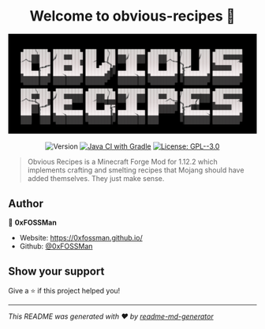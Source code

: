 <h1 align="center">Welcome to obvious-recipes 👋</h1>
<p align="center"><img src="logo.png" /></p>
<p align="center">
  <img alt="Version" src="https://img.shields.io/badge/version-1.1-blue.svg?cacheSeconds=2592000" />
  <a href="https://github.com/0xFOSSMan/obvious-recipes/actions/workflows/gradle.yml"><img alt="Java CI with Gradle" src="https://github.com/0xFOSSMan/obvious-recipes/actions/workflows/gradle.yml/badge.svg?branch=main" /></a>
  <a href="#" target="_blank">
    <img alt="License: GPL--3.0" src="https://img.shields.io/badge/License-GPL--3.0-yellow.svg" />
  </a>
</p>

> Obvious Recipes is a Minecraft Forge Mod for 1.12.2 which implements crafting and smelting recipes that Mojang should have added themselves. They just make sense.

## Author

👤 **0xFOSSMan**

* Website: https://0xfossman.github.io/
* Github: [@0xFOSSMan](https://github.com/0xFOSSMan)

## Show your support

Give a ⭐️ if this project helped you!

***
_This README was generated with ❤️ by [readme-md-generator](https://github.com/kefranabg/readme-md-generator)_
